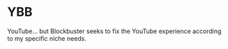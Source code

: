 # YBB
YouTube... but Blockbuster seeks to fix the YouTube experience according to my specific niche needs.
